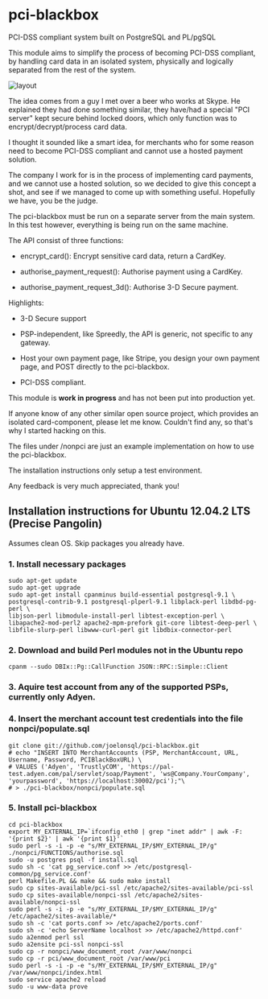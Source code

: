 # pci-blackbox

PCI-DSS compliant system built on PostgreSQL and PL/pgSQL

This module aims to simplify the process of becoming PCI-DSS compliant,
by handling card data in an isolated system, physically and logically
separated from the rest of the system.

![layout](https://raw.github.com/joelonsql/pci-blackbox/master/doc/pci-blackbox.png)

The idea comes from a guy I met over a beer who works at Skype.
He explained they had done something similar,
they have/had a special "PCI server" kept secure behind locked doors,
which only function was to encrypt/decrypt/process card data.

I thought it sounded like a smart idea, for merchants who for some reason
need to become PCI-DSS compliant and cannot use a hosted payment solution.

The company I work for is in the process of implementing card payments,
and we cannot use a hosted solution, so we decided to give this concept a shot,
and see if we managed to come up with something useful.
Hopefully we have, you be the judge.

The pci-blackbox must be run on a separate server from the main system.
In this test however, everything is being run on the same machine.

The API consist of three functions:

- encrypt_card(): Encrypt sensitive card data, return a CardKey.

- authorise_payment_request(): Authorise payment using a CardKey.

- authorise_payment_request_3d(): Authorise 3-D Secure payment.

Highlights:

- 3-D Secure support

- PSP-independent, like Spreedly, the API is generic, not specific to any gateway.

- Host your own payment page, like Stripe, you design your own payment page, and POST directly to the pci-blackbox.

- PCI-DSS compliant.

This module is **work in progress** and has not been put into production yet.

If anyone know of any other similar open source project, which provides
an isolated card-component, please let me know. Couldn't find any,
so that's why I started hacking on this.

The files under /nonpci are just an example implementation
on how to use the pci-blackbox.

The installation instructions only setup a test environment.

Any feedback is very much appreciated, thank you!

## Installation instructions for Ubuntu 12.04.2 LTS (Precise Pangolin)

Assumes clean OS. Skip packages you already have.

### 1. Install necessary packages
    sudo apt-get update
    sudo apt-get upgrade
    sudo apt-get install cpanminus build-essential postgresql-9.1 \
    postgresql-contrib-9.1 postgresql-plperl-9.1 libplack-perl libdbd-pg-perl \
    libjson-perl libmodule-install-perl libtest-exception-perl \
    libapache2-mod-perl2 apache2-mpm-prefork git-core libtest-deep-perl \
    libfile-slurp-perl libwww-curl-perl git libdbix-connector-perl

### 2. Download and build Perl modules not in the Ubuntu repo
    cpanm --sudo DBIx::Pg::CallFunction JSON::RPC::Simple::Client

### 3. Aquire test account from any of the supported PSPs, currently only Adyen.

### 4. Insert the merchant account test credentials into the file nonpci/populate.sql
    git clone git://github.com/joelonsql/pci-blackbox.git
    # echo "INSERT INTO MerchantAccounts (PSP, MerchantAccount, URL, Username, Password, PCIBlackBoxURL) \
    # VALUES ('Adyen', 'TrustlyCOM', 'https://pal-test.adyen.com/pal/servlet/soap/Payment', 'ws@Company.YourCompany', 'yourpassword', 'https://localhost:30002/pci');"\
    # > ./pci-blackbox/nonpci/populate.sql

### 5. Install pci-blackbox
    cd pci-blackbox
    export MY_EXTERNAL_IP=`ifconfig eth0 | grep "inet addr" | awk -F: '{print $2}' | awk '{print $1}'`
    sudo perl -s -i -p -e "s/MY_EXTERNAL_IP/$MY_EXTERNAL_IP/g" ./nonpci/FUNCTIONS/authorise.sql
    sudo -u postgres psql -f install.sql
    sudo sh -c 'cat pg_service.conf >> /etc/postgresql-common/pg_service.conf'
    perl Makefile.PL && make && sudo make install
    sudo cp sites-available/pci-ssl /etc/apache2/sites-available/pci-ssl
    sudo cp sites-available/nonpci-ssl /etc/apache2/sites-available/nonpci-ssl
    sudo perl -s -i -p -e "s/MY_EXTERNAL_IP/$MY_EXTERNAL_IP/g" /etc/apache2/sites-available/*
    sudo sh -c 'cat ports.conf >> /etc/apache2/ports.conf'
    sudo sh -c 'echo ServerName localhost >> /etc/apache2/httpd.conf'
    sudo a2enmod perl ssl
    sudo a2ensite pci-ssl nonpci-ssl
    sudo cp -r nonpci/www_document_root /var/www/nonpci
    sudo cp -r pci/www_document_root /var/www/pci
    sudo perl -s -i -p -e "s/MY_EXTERNAL_IP/$MY_EXTERNAL_IP/g" /var/www/nonpci/index.html
    sudo service apache2 reload
    sudo -u www-data prove



